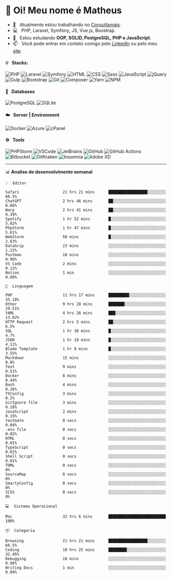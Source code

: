 # 👋 Oi! Meu nome é Matheus

- 🔭 &nbsp; Atualmente estou trabalhando no [Consultamais](https://consultamais.com.br/).
- 💻 &nbsp; PHP, Laravel, Symfony, JS, Vue.js, Boostrap.
- 🌱 &nbsp; Estou estudando **OOP, SOLID, PostgreSQL, PHP e JavaScript**.
- 📫 &nbsp; Você pode entrar em contato comigo pelo [LinkedIn](https://www.linkedin.com/in/matheuscamargoxavier/) ou pelo meu [site](https://matheuscamargo.co).

#### 💡 &nbsp; Stacks:
![PHP](https://img.shields.io/badge/-PHP-777BB4?&logo=php&logoColor=FFFFFF)
![Laravel](https://img.shields.io/badge/-Laravel-FF2D20?&logo=laravel&logoColor=FFFFFF)
![Symfony](https://img.shields.io/badge/-Symfony-000000?&logo=symfony&logoColor=FFFFFF)
![HTML](https://img.shields.io/badge/-HTML-E34F26?&logo=html5&logoColor=FFFFFF)
![CSS](https://img.shields.io/badge/-CSS-1572B6?&logo=css3&logoColor=FFFFFF)
![Sass](https://img.shields.io/badge/-Sass-CC6699?&logo=sass&logoColor=FFFFFF)
![JavaScript](https://img.shields.io/badge/-JavaScript-F7DF1E?&logo=javascript&logoColor=FFFFFF)
![jQuery](https://img.shields.io/badge/-jQuery-0769AD?&logo=jquery&logoColor=FFFFFF)
![Gulp](https://img.shields.io/badge/-Gulp-CF4647?&logo=gulp&logoColor=FFFFFF)
![Bootstrap](https://img.shields.io/badge/-Bootstrap-7952B3?&logo=bootstrap&logoColor=FFFFFF)
![Git](https://img.shields.io/badge/-Git-F05032?&logo=git&logoColor=FFFFFF)
![Composer](https://img.shields.io/badge/-Composer-885630?&logo=composer&logoColor=FFFFFF)
![Yarn](https://img.shields.io/badge/-Yarn-2C8EBB?&logo=yarn&logoColor=FFFFFF)
![NPM](https://img.shields.io/badge/-npm-CB3837?&logo=npm&logoColor=FFFFFF)

#### 💾 &nbsp; Databases
![PostgreSQL](https://img.shields.io/badge/-PostgreSQL-336791?&logo=PostgreSQL&logoColor=FFFFFF)
![SQLite](https://img.shields.io/badge/-SQLite-003B57?&logo=SQLite&logoColor=FFFFFF)

#### ☁️ &nbsp; Server | Environment
![Docker](https://img.shields.io/badge/-Docker-2496ED?&logo=docker&logoColor=FFFFFF)
![Azure](https://img.shields.io/badge/-Azure-0089D6?&logo=microsoft%20azure&logoColor=FFFFFF)
![cPanel](https://img.shields.io/badge/-cPanel-FF6C2C?&logo=cpanel&logoColor=FFFFFF)

#### ⚙️ &nbsp; Tools
![PHPStorm](https://img.shields.io/badge/-PHPStorm-000000?&logo=PHPStorm&logoColor=FFFFFF)
![VSCode](https://img.shields.io/badge/-VSCode-007ACC?&logo=Visual%20Studio%20Code&logoColor=FFFFFF) 
![JetBrains](https://img.shields.io/badge/-JetBrains-000000?&logo=jetbrains&logoColor=FFFFFF) 
![GitHub](https://img.shields.io/badge/-GitHub-181717?&logo=github&logoColor=FFFFFF) 
![GitHub Actions](https://img.shields.io/badge/-GitHub%20Actions-181717?&logo=GitHub%20Actions&logoColor=FFFFFF) 
![Bitbucket](https://img.shields.io/badge/-Bitbucket-0052CC?&logo=bitbucket&logoColor=FFFFFF)
![GitKraken](https://img.shields.io/badge/-GitKraken-179287?&logo=GitKraken&logoColor=FFFFFF)
![Insomnia](https://img.shields.io/badge/-Insomnia-5849BE?&logo=Insomnia&logoColor=FFFFFF)
![Adobe XD](https://img.shields.io/badge/-Adobe%20XD-FF61F6?&logo=adobe%20xd&logoColor=FFFFFF) 
_______

📊  **Analise de desenvolvimento semanal**
```text
💡  Editor

Safari                   21 hrs 21 mins      █████████████████░░░░░░░░      66.5%
ChatGPT                  2 hrs 46 mins       ██░░░░░░░░░░░░░░░░░░░░░░░      8.66%
Warp                     2 hrs 41 mins       ██░░░░░░░░░░░░░░░░░░░░░░░      8.39%
Spotify                  1 hr 52 mins        █░░░░░░░░░░░░░░░░░░░░░░░░      5.82%
PhpStorm                 1 hr 47 mins        █░░░░░░░░░░░░░░░░░░░░░░░░      5.61%
WebStorm                 50 mins             █░░░░░░░░░░░░░░░░░░░░░░░░      2.63%
DataGrip                 23 mins             ░░░░░░░░░░░░░░░░░░░░░░░░░      1.22%
Postman                  18 mins             ░░░░░░░░░░░░░░░░░░░░░░░░░      0.96%
VS Code                  2 mins              ░░░░░░░░░░░░░░░░░░░░░░░░░      0.12%
Notion                   1 min               ░░░░░░░░░░░░░░░░░░░░░░░░░      0.09%
```
```text
💬  Linguagem

PHP                      11 hrs 17 mins      █████████░░░░░░░░░░░░░░░░     35.18%
Other                    9 hrs 28 mins       ███████░░░░░░░░░░░░░░░░░░     29.51%
YAML                     4 hrs 26 mins       ███░░░░░░░░░░░░░░░░░░░░░░     13.82%
HTTP Request             2 hrs 5 mins        ██░░░░░░░░░░░░░░░░░░░░░░░       6.5%
SQL                      1 hr 30 mins        █░░░░░░░░░░░░░░░░░░░░░░░░       4.7%
JSON                     1 hr 19 mins        █░░░░░░░░░░░░░░░░░░░░░░░░      4.11%
Blade Template           1 hr 8 mins         █░░░░░░░░░░░░░░░░░░░░░░░░      3.55%
Markdown                 15 mins             ░░░░░░░░░░░░░░░░░░░░░░░░░       0.8%
Text                     9 mins              ░░░░░░░░░░░░░░░░░░░░░░░░░      0.51%
Docker                   8 mins              ░░░░░░░░░░░░░░░░░░░░░░░░░      0.44%
Bash                     4 mins              ░░░░░░░░░░░░░░░░░░░░░░░░░      0.26%
TSConfig                 3 mins              ░░░░░░░░░░░░░░░░░░░░░░░░░       0.2%
GitIgnore file           3 mins              ░░░░░░░░░░░░░░░░░░░░░░░░░      0.18%
JavaScript               2 mins              ░░░░░░░░░░░░░░░░░░░░░░░░░      0.15%
textmate                 0 secs              ░░░░░░░░░░░░░░░░░░░░░░░░░      0.04%
.env file                0 secs              ░░░░░░░░░░░░░░░░░░░░░░░░░      0.02%
HTML                     0 secs              ░░░░░░░░░░░░░░░░░░░░░░░░░      0.01%
TypeScript               0 secs              ░░░░░░░░░░░░░░░░░░░░░░░░░      0.01%
Shell Script             0 secs              ░░░░░░░░░░░░░░░░░░░░░░░░░      0.01%
TOML                     0 secs              ░░░░░░░░░░░░░░░░░░░░░░░░░         0%
SourceMap                0 secs              ░░░░░░░░░░░░░░░░░░░░░░░░░         0%
SmartyConfig             0 secs              ░░░░░░░░░░░░░░░░░░░░░░░░░         0%
SCSS                     0 secs              ░░░░░░░░░░░░░░░░░░░░░░░░░         0%
```
```text
💻  Sistema Operacional

Mac                      32 hrs 6 mins       █████████████████████████       100%
```
```text
📦  Categoria

Browsing                 21 hrs 21 mins      █████████████████░░░░░░░░      66.5%
Coding                   10 hrs 25 mins      ████████░░░░░░░░░░░░░░░░░     32.45%
Debugging                18 mins             ░░░░░░░░░░░░░░░░░░░░░░░░░      0.96%
Writing Docs             1 min               ░░░░░░░░░░░░░░░░░░░░░░░░░      0.09%
```
